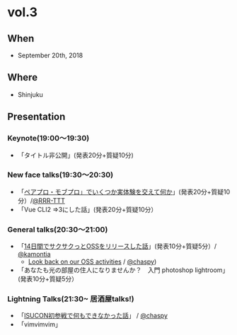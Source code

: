 # vol.3

## When
- September 20th, 2018

## Where
- Shinjuku

## Presentation
### Keynote(19:00〜19:30)
- 「タイトル非公開」(発表20分+質疑10分)

### New face talks(19:30〜20:30)
- 「[ペアプロ・モブプロ」でいくつか実体験を交えて何か](https://docs.google.com/presentation/d/1TZBEb3ZLrEYGYkcbsgfd090b31oT9NtKZbvuY8wMluk/edit?usp=sharing)」(発表20分+質疑10分）/[@RRR-TTT](https://github.com/RRR-TTT)
- 「Vue CLI2 =>3にした話」(発表20分+質疑10分）

### General talks(20:30〜21:00)
- 「[14日間でサクサクっとOSSをリリースした話](https://speakerdeck.com/kamontia/talking-of-releasing-oss-in-14-days)」(発表10分+質疑5分）/ [@kamontia](https://github.com/kamontia)
  - [Look back on our OSS activities](https://speakerdeck.com/chaspy/look-back-on-our-oss-activities) / [@chaspy](https://github.com/chaspy))
- 「あなたも光の部屋の住人になりませんか？　入門 photoshop lightroom」(発表10分+質疑5分）

### Lightning Talks(21:30~ 居酒屋talks!)
- 「[ISUCON初参戦で何もできなかった話](https://speakerdeck.com/chaspy/do-nothing-at-isucon)」 / [@chaspy](https://github.com/chaspy)
- 「vimvimvim」
